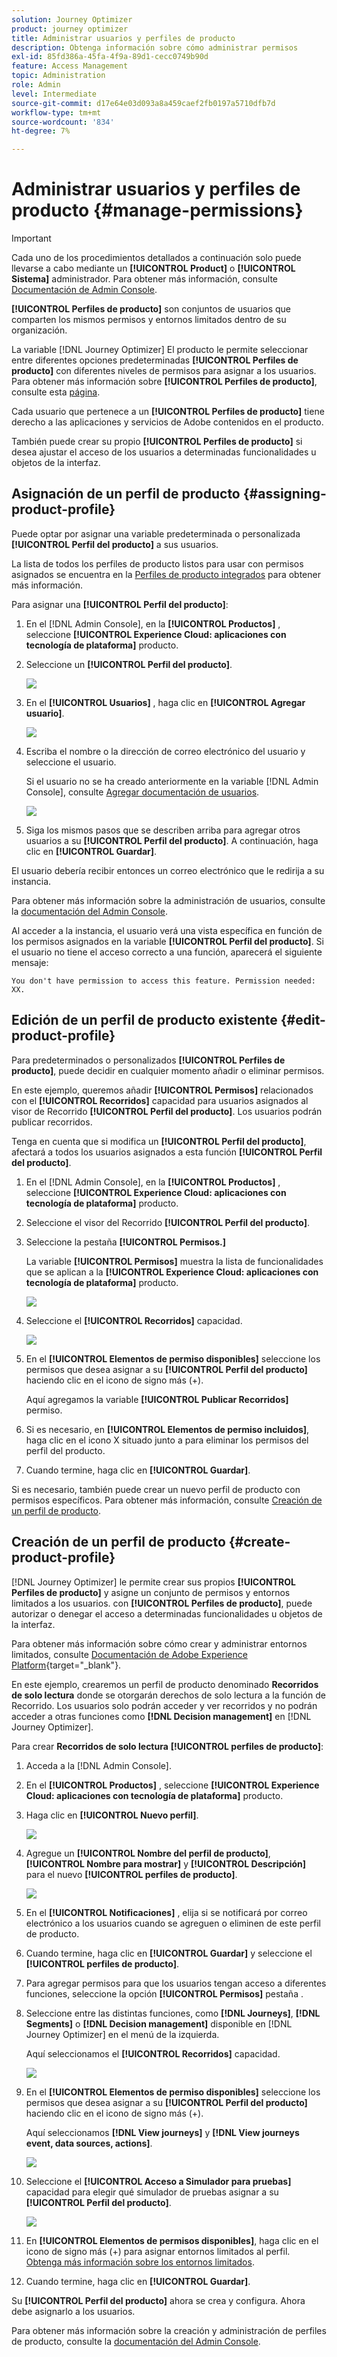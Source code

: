 ```yaml
---
solution: Journey Optimizer
product: journey optimizer
title: Administrar usuarios y perfiles de producto
description: Obtenga información sobre cómo administrar permisos
exl-id: 85fd386a-45fa-4f9a-89d1-cecc0749b90d
feature: Access Management
topic: Administration
role: Admin
level: Intermediate
source-git-commit: d17e64e03d093a8a459caef2fb0197a5710dfb7d
workflow-type: tm+mt
source-wordcount: '834'
ht-degree: 7%

---
```


# Administrar usuarios y perfiles de producto {#manage-permissions}

>[!IMPORTANT]
>
> Cada uno de los procedimientos detallados a continuación solo puede llevarse a cabo mediante un **[!UICONTROL Product]** o **[!UICONTROL Sistema]** administrador. Para obtener más información, consulte [Documentación de Admin Console](https://helpx.adobe.com/enterprise/admin-guide.html/enterprise/using/admin-roles.ug.html).

**[!UICONTROL Perfiles de producto]** son conjuntos de usuarios que comparten los mismos permisos y entornos limitados dentro de su organización.

La variable [!DNL Journey Optimizer] El producto le permite seleccionar entre diferentes opciones predeterminadas **[!UICONTROL Perfiles de producto]** con diferentes niveles de permisos para asignar a los usuarios. Para obtener más información sobre **[!UICONTROL Perfiles de producto]**, consulte esta [página](ootb-product-profiles.md).

Cada usuario que pertenece a un **[!UICONTROL Perfiles de producto]** tiene derecho a las aplicaciones y servicios de Adobe contenidos en el producto.

También puede crear su propio **[!UICONTROL Perfiles de producto]** si desea ajustar el acceso de los usuarios a determinadas funcionalidades u objetos de la interfaz.

## Asignación de un perfil de producto {#assigning-product-profile}

Puede optar por asignar una variable predeterminada o personalizada **[!UICONTROL Perfil del producto]** a sus usuarios.

La lista de todos los perfiles de producto listos para usar con permisos asignados se encuentra en la [Perfiles de producto integrados](ootb-product-profiles.md) para obtener más información.

Para asignar una **[!UICONTROL Perfil del producto]**:

1. En el [!DNL Admin Console], en la **[!UICONTROL Productos]** , seleccione **[!UICONTROL Experience Cloud: aplicaciones con tecnología de plataforma]** producto.

1. Seleccione un **[!UICONTROL Perfil del producto]**.

   ![](assets/do-not-localize/access_control_2.png)

1. En el **[!UICONTROL Usuarios]** , haga clic en **[!UICONTROL Agregar usuario]**.

   ![](assets/do-not-localize/access_control_3.png)

1. Escriba el nombre o la dirección de correo electrónico del usuario y seleccione el usuario.

   Si el usuario no se ha creado anteriormente en la variable [!DNL Admin Console], consulte [Agregar documentación de usuarios](https://helpx.adobe.com/enterprise/admin-guide.html/enterprise/using/manage-users-individually.ug.html#add-users).

   ![](assets/do-not-localize/access_control_4.png)

1. Siga los mismos pasos que se describen arriba para agregar otros usuarios a su **[!UICONTROL Perfil del producto]**. A continuación, haga clic en **[!UICONTROL Guardar]**.

El usuario debería recibir entonces un correo electrónico que le redirija a su instancia.

Para obtener más información sobre la administración de usuarios, consulte la [documentación del Admin Console](https://helpx.adobe.com/enterprise/admin-guide.html/enterprise/using/manage-users-individually.ug.html).

Al acceder a la instancia, el usuario verá una vista específica en función de los permisos asignados en la variable **[!UICONTROL Perfil del producto]**. Si el usuario no tiene el acceso correcto a una función, aparecerá el siguiente mensaje:

`You don't have permission to access this feature. Permission needed: XX.`

## Edición de un perfil de producto existente {#edit-product-profile}

Para predeterminados o personalizados **[!UICONTROL Perfiles de producto]**, puede decidir en cualquier momento añadir o eliminar permisos.

En este ejemplo, queremos añadir **[!UICONTROL Permisos]** relacionados con el **[!UICONTROL Recorridos]** capacidad para usuarios asignados al visor de Recorrido **[!UICONTROL Perfil del producto]**. Los usuarios podrán publicar recorridos.

Tenga en cuenta que si modifica un **[!UICONTROL Perfil del producto]**, afectará a todos los usuarios asignados a esta función **[!UICONTROL Perfil del producto]**.

1. En el [!DNL Admin Console], en la **[!UICONTROL Productos]** , seleccione **[!UICONTROL Experience Cloud: aplicaciones con tecnología de plataforma]** producto.

1. Seleccione el visor del Recorrido **[!UICONTROL Perfil del producto]**.

1. Seleccione la pestaña **[!UICONTROL Permisos.]**

   La variable **[!UICONTROL Permisos]** muestra la lista de funcionalidades que se aplican a la **[!UICONTROL Experience Cloud: aplicaciones con tecnología de plataforma]** producto.

   ![](assets/do-not-localize/access_control_5.png)

1. Seleccione el **[!UICONTROL Recorridos]** capacidad.

   ![](assets/do-not-localize/access_control_6.png)

1. En el **[!UICONTROL Elementos de permiso disponibles]** seleccione los permisos que desea asignar a su **[!UICONTROL Perfil del producto]** haciendo clic en el icono de signo más (+).

   Aquí agregamos la variable **[!UICONTROL Publicar Recorridos]** permiso.

1. Si es necesario, en **[!UICONTROL Elementos de permiso incluidos]**, haga clic en el icono X situado junto a para eliminar los permisos del perfil del producto.

1. Cuando termine, haga clic en **[!UICONTROL Guardar]**.

Si es necesario, también puede crear un nuevo perfil de producto con permisos específicos. Para obtener más información, consulte [Creación de un perfil de producto](#create-product-profile).

## Creación de un perfil de producto {#create-product-profile}

[!DNL Journey Optimizer] le permite crear sus propios **[!UICONTROL Perfiles de producto]** y asigne un conjunto de permisos y entornos limitados a los usuarios. con **[!UICONTROL Perfiles de producto]**, puede autorizar o denegar el acceso a determinadas funcionalidades u objetos de la interfaz.

Para obtener más información sobre cómo crear y administrar entornos limitados, consulte [Documentación de Adobe Experience Platform](https://experienceleague.adobe.com/docs/experience-platform/sandbox/ui/user-guide.html?lang=es){target=&quot;_blank&quot;}.

En este ejemplo, crearemos un perfil de producto denominado **Recorridos de solo lectura** donde se otorgarán derechos de solo lectura a la función de Recorrido. Los usuarios solo podrán acceder y ver recorridos y no podrán acceder a otras funciones como **[!DNL  Decision management]** en [!DNL Journey Optimizer].

Para crear **Recorridos de solo lectura** **[!UICONTROL perfiles de producto]**:

1. Acceda a la [!DNL Admin Console].

1. En el **[!UICONTROL Productos]** , seleccione **[!UICONTROL Experience Cloud: aplicaciones con tecnología de plataforma]** producto.

1. Haga clic en **[!UICONTROL Nuevo perfil]**.

   ![](assets/do-not-localize/access_control_9.png)

1. Agregue un **[!UICONTROL Nombre del perfil de producto]**, **[!UICONTROL Nombre para mostrar]** y **[!UICONTROL Descripción]** para el nuevo **[!UICONTROL perfiles de producto]**.

   ![](assets/do-not-localize/access_control_10.png)

1. En el **[!UICONTROL Notificaciones]** , elija si se notificará por correo electrónico a los usuarios cuando se agreguen o eliminen de este perfil de producto.

1. Cuando termine, haga clic en **[!UICONTROL Guardar]** y seleccione el **[!UICONTROL perfiles de producto]**.

1. Para agregar permisos para que los usuarios tengan acceso a diferentes funciones, seleccione la opción **[!UICONTROL Permisos]** pestaña .

1. Seleccione entre las distintas funciones, como **[!DNL Journeys]**, **[!DNL Segments]** o **[!DNL Decision management]** disponible en [!DNL Journey Optimizer] en el menú de la izquierda.

   Aquí seleccionamos el **[!UICONTROL Recorridos]** capacidad.

   ![](assets/do-not-localize/access_control_11.png)

1. En el **[!UICONTROL Elementos de permiso disponibles]** seleccione los permisos que desea asignar a su **[!UICONTROL Perfil del producto]** haciendo clic en el icono de signo más (+).

   Aquí seleccionamos **[!DNL View journeys]** y **[!DNL View journeys event, data sources, actions]**.

   ![](assets/do-not-localize/access_control_12.png)

1. Seleccione el **[!UICONTROL Acceso a Simulador para pruebas]** capacidad para elegir qué simulador de pruebas asignar a su **[!UICONTROL Perfil del producto]**.

   ![](assets/do-not-localize/access_control_13.png)

1. En **[!UICONTROL Elementos de permisos disponibles]**, haga clic en el icono de signo más (+) para asignar entornos limitados al perfil. [Obtenga más información sobre los entornos limitados](sandboxes.md).

1. Cuando termine, haga clic en **[!UICONTROL Guardar]**.

Su **[!UICONTROL Perfil del producto]** ahora se crea y configura. Ahora debe asignarlo a los usuarios.

Para obtener más información sobre la creación y administración de perfiles de producto, consulte la [documentación del Admin Console](https://helpx.adobe.com/enterprise/admin-guide.html/enterprise/using/manage-product-profiles.ug.html).
